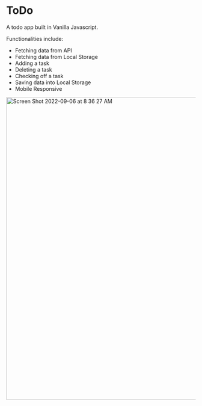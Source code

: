 # ToDo
A todo app built in Vanilla Javascript.

Functionalities include:
- Fetching data from API
- Fetching data from Local Storage
- Adding a task
- Deleting a task
- Checking off a task
- Saving data into Local Storage
- Mobile Responsive



<img width="805" alt="Screen Shot 2022-09-06 at 8 36 27 AM" src="https://user-images.githubusercontent.com/34455287/188649354-2d11dcea-153c-445d-b76b-72021fe533a2.png">
